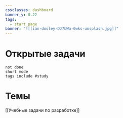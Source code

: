 ```yaml
---
cssclasses: dashboard
banner_y: 0.22
tags:
  - start_page
banner: "![[ian-dooley-DJ7bWa-Gwks-unsplash.jpg]]"
---
```

# Открытые задачи
```task
not done
short mode
tags include #study
```

# Темы
[[Учебные задачи по разработке]]
